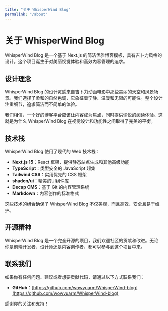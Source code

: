 ```yaml
---
title: "关于 WhisperWind Blog"
permalink: "/about"
---
```


# 关于 WhisperWind Blog

WhisperWind Blog 是一个基于 Next.js 的简洁优雅博客模板，具有吉卜力风格的设计。这个项目诞生于对美丽视觉体验和高效内容管理的追求。

## 设计理念

WhisperWind Blog 的设计灵感来自吉卜力动画电影中那些美丽的天空和风景场景。我们选择了柔和的自然色调，它象征着宁静、温暖和无限的可能性。整个设计注重细节，追求简洁而不简单的体验。

我们相信，一个好的博客平台应该让内容成为焦点，同时提供愉悦的阅读体验。这就是为什么 WhisperWind Blog 在视觉设计和功能性之间取得了完美的平衡。

## 技术栈

WhisperWind Blog 使用了现代的 Web 技术栈：

- **Next.js 15**：React 框架，提供静态站点生成和其他高级功能
- **TypeScript**：类型安全的 JavaScript 超集
- **Tailwind CSS**：实用优先的 CSS 框架
- **shadcn/ui**：精美的UI组件库
- **Decap CMS**：基于 Git 的内容管理系统
- **Markdown**：内容创作的标准格式

这些技术的组合确保了 WhisperWind Blog 不仅美观，而且高效、安全且易于维护。

## 开源精神

WhisperWind Blog 是一个完全开源的项目，我们欢迎社区的贡献和改进。无论你是前端开发者、设计师还是内容创作者，都可以参与到这个项目中来。

## 联系我们

如果你有任何问题、建议或者想要贡献代码，请通过以下方式联系我们：

- **GitHub**：[https://github.com/wowyuarm/WhisperWind-blog](https://github.com/wowyuarm/WhisperWind-blog)

感谢你的关注和支持！ 